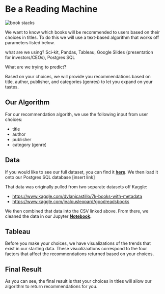 # Be a Reading Machine

![book stacks](../assets/images/book_stacks_1.jpg)

We want to know which books will be recommended to users based on their choices in titles. To do this we will use a text-based algorithm that works off parameters listed below. 

what are we using? Sci-kit, Pandas, Tableau, Google Slides (presentation for investors/CEOs), Postgres SQL

What are we trying to predict? 

Based on your choices, we will provide you recommendations based on title, author, publisher, and categories (genres) to let you expand on your tastes. 

## Our Algorithm

For our recommendation algorith, we use the following input from user choices:
* title
* author
* publisher
* category (genre)

## Data

If you would like to see our full dataset, you can find it [**here**](../Data/cleaned_books.csv). We then load it onto our Postgres SQL database [insert link]

That data was originally pulled from two separate datasets off Kaggle:
* https://www.kaggle.com/dylanjcastillo/7k-books-with-metadata 
* https://www.kaggle.com/jealousleopard/goodreadsbooks 

We then combined that data into the CSV linked above. From there, we cleaned the data in our Jupyter [**Notebook**](../Data/data_cleaning.ipynb). 

## Tableau   

Before you make your choices, we have visualizations of the trends that exist in our starting data. These visualizaations correspond to the four factors that affect the recommendations returned based on your choices. 

## Final Result

As you can see, the final result is that your choices in titles will allow our algorithm to return recommendations for you. 






